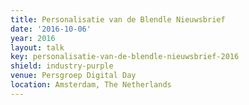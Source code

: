 ```yaml
---
title: Personalisatie van de Blendle Nieuwsbrief
date: '2016-10-06'
year: 2016
layout: talk
key: personalisatie-van-de-blendle-nieuwsbrief-2016
shield: industry-purple
venue: Persgroep Digital Day
location: Amsterdam, The Netherlands
---
```

